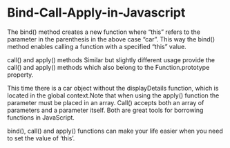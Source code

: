 # Bind-Call-Apply-in-Javascript


The bind() method creates a new function where “this” refers to the parameter in the parenthesis in the above case “car”. This way the bind() method enables calling a function with a specified “this” value.



call() and apply() methods
Similar but slightly different usage provide the call() and apply() methods which also belong to the Function.prototype property.

This time there is a car object without the displayDetails function, which is located in the global context.Note that when using the apply() function the parameter must be placed in an array. Call() accepts both an array of parameters and a parameter itself. Both are great tools for borrowing functions in JavaScript.

bind(), call() and apply() functions can make your life easier when you need to set the value of ‘this’. 
